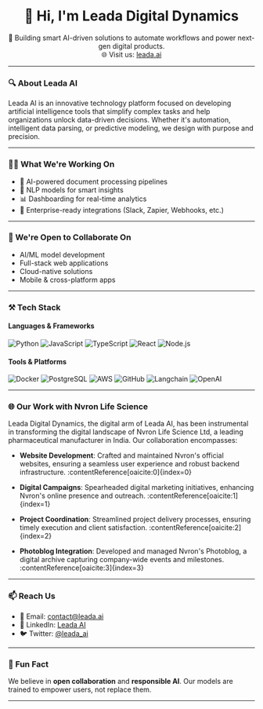 <h1 align="center">👋 Hi, I'm Leada Digital Dynamics</h1>

<p align="center">
🚀 Building smart AI-driven solutions to automate workflows and power next-gen digital products.<br>
🌐 Visit us: <a href="https://www.leada.in/">leada.ai</a>
</p>

---

### 🔍 About Leada AI

Leada AI is an innovative technology platform focused on developing artificial intelligence tools that simplify complex tasks and help organizations unlock data-driven decisions. Whether it's automation, intelligent data parsing, or predictive modeling, we design with purpose and precision.

---

### 👨‍💻 What We're Working On

- 🤖 AI-powered document processing pipelines  
- 🧠 NLP models for smart insights  
- 📊 Dashboarding for real-time analytics  
- 💼 Enterprise-ready integrations (Slack, Zapier, Webhooks, etc.)

---

### 🤝 We're Open to Collaborate On

- AI/ML model development  
- Full-stack web applications  
- Cloud-native solutions  
- Mobile & cross-platform apps

---

### ⚒️ Tech Stack

#### Languages & Frameworks
![Python](https://img.shields.io/badge/-Python-3776AB?style=flat&logo=python&logoColor=white)
![JavaScript](https://img.shields.io/badge/-JavaScript-F7DF1E?style=flat&logo=javascript&logoColor=black)
![TypeScript](https://img.shields.io/badge/-TypeScript-007ACC?style=flat&logo=typescript&logoColor=white)
![React](https://img.shields.io/badge/-React-61DAFB?style=flat&logo=react&logoColor=black)
![Node.js](https://img.shields.io/badge/-Node.js-339933?style=flat&logo=node.js&logoColor=white)

#### Tools & Platforms
![Docker](https://img.shields.io/badge/-Docker-2496ED?style=flat&logo=docker&logoColor=white)
![PostgreSQL](https://img.shields.io/badge/-PostgreSQL-336791?style=flat&logo=postgresql&logoColor=white)
![AWS](https://img.shields.io/badge/-AWS-232F3E?style=flat&logo=amazon-aws&logoColor=white)
![GitHub](https://img.shields.io/badge/-GitHub-181717?style=flat&logo=github&logoColor=white)
![Langchain](https://img.shields.io/badge/-Langchain-000000?style=flat&logoColor=white)
![OpenAI](https://img.shields.io/badge/-OpenAI-412991?style=flat&logo=openai&logoColor=white)

---

### 🌐 Our Work with Nvron Life Science

Leada Digital Dynamics, the digital arm of Leada AI, has been instrumental in transforming the digital landscape of Nvron Life Science Ltd, a leading pharmaceutical manufacturer in India. Our collaboration encompasses:

- **Website Development**: Crafted and maintained Nvron's official websites, ensuring a seamless user experience and robust backend infrastructure. :contentReference[oaicite:0]{index=0}

- **Digital Campaigns**: Spearheaded digital marketing initiatives, enhancing Nvron's online presence and outreach. :contentReference[oaicite:1]{index=1}

- **Project Coordination**: Streamlined project delivery processes, ensuring timely execution and client satisfaction. :contentReference[oaicite:2]{index=2}

- **Photoblog Integration**: Developed and managed Nvron's Photoblog, a digital archive capturing company-wide events and milestones. :contentReference[oaicite:3]{index=3}

---

### 📫 Reach Us

- 📧 Email: [contact@leada.ai](mailto:Info@leada.in)  
- 💼 LinkedIn: [Leada AI](https://www.linkedin.com/in/leada-digital-dynamics-4633182a6/)  
- 🐦 Twitter: [@leada_ai](https://twitter.com/leada_ai)

---


### 🌱 Fun Fact

We believe in **open collaboration** and **responsible AI**. Our models are trained to empower users, not replace them.

---

